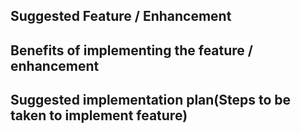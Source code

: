 ## Suggested Feature / Enhancement

## Benefits of implementing the feature / enhancement

## Suggested implementation plan(Steps to be taken to implement feature)
